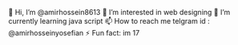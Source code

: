 👋 Hi, I’m @amirhossein8613
👀 I’m interested in web designing
🌱 I’m currently learning java script
📫 How to reach me telgram id : @amirhosseinyosefian
⚡ Fun fact: im 17
